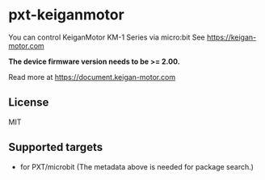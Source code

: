 # pxt-keiganmotor

You can control KeiganMotor KM-1 Series via micro:bit
See https://keigan-motor.com

**The device firmware version needs to be >= 2.00.**

Read more at https://document.keigan-motor.com

## License

MIT

## Supported targets

* for PXT/microbit
(The metadata above is needed for package search.)


